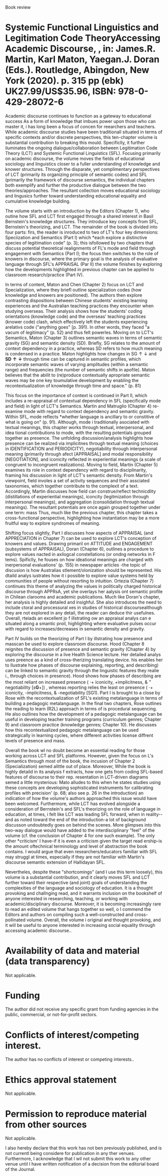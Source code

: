 Book review

# Systemic Functional Linguistics and Legitimation Code TheoryAccessing Academic Discourse, , in: James.R. Martin, Karl Maton, Yaegan.J. Doran (Eds.). Routledge, Abingdon, New York (2020). p. 315 pp (ebk) UK27.99/US\$35.96, ISBN: 978-0-429-28072-6

Academic discourse continues to function as a gateway to educational success As a form of knowledge that imbues power upon those who can master it, i has long been a focus of concen for reearchers and teachers. While academic discourse studies have been traditionall situated in terms of specific contexts and/or discrete perspectives, this ten-chapter volume is substantial contribution to breaking this mould. Specificlly, it further iluminates the ongoing dialogue/collaboration between Legitimation Code Theory (LCT) and Systemic Functional Linguistics (SFL). Focusing primarily on academic discourse, the volume moves the fields of educational sociology and linguistics closer to a fuller understanding of knowledge and knower structures. Through the disparate, yet complimentary perspectives of LCT (primarily its organizing principle of semantic codes) and SFL (primarily the framework of discourse semantics, the individual chapters both exemplify and further the productive dialogue between the two theories/approaches. The resultant collection moves educational sociology and lingusics further toward understanding educational equality and cumulative knowledge building.

The volume starts with an introduction by the Editors (Chapter 1), who outine how SFL and LCT first engaged through a shared interest in Basil Bernstein's knowledge structures. They introduce key concepts from SFL, Bernstein's theorizing, and LCT. The remainder of the book is divided into four parts: firs, the reader is inroduced to two of LT's four key dimensions: Speciization and Semantics (Part I) which \*each explore a distinctive species of legitimation code" (p. 3); this isfollowed by two chapters that discuss potential theoretical realignments of FL's mode and field through engagement with Semantics (Part I); the focus then switches to the role of knowers in discourse, where the primary goal is the analysis of evaluative language through SFL's APPRAISAL (Par II) the volume finishes by exploring how the developments highlighted in previous chapter can be applied to classroom research/practice (Part IV).

In terms of content, Maton and Chen (Chapter 2) focus on LCT and Specialization, where they briefl outline specialization codes (how knowledge and knowers are positioned). The authors then explore contrasting dispositions between Chinese students' existing learning experiences and the Australian teaching practices they encounter when studying overseas. Their analysis shows how the students' coding orientations (knowledge code) and the overseas' teaching practices (knower code) clash, which effectively left the students experiencing arelativs code ("anything goes" [p. 391). In other words, they faced "a vacum of legitimacy" (p. 52) and thus felt powerles. Moving on to LCT's Semantics, Maton (Chapter 3) outlines semantic waves in terms of semantic gravity (SG) and semantic density (SD). Briefly, SG relates to the amount of context dependency in a practice, whereas SD refers to how much meaning is condensed in a practice. Maton highlights how changes in $\mathsf { S G } \uparrow \downarrow$ and $\mathbf { S D \uparrow \downarrow }$ through time can be captured in semantic profiles, which incorporate semantic waves of varying amplitudes (within a semantic range) and frequencies (the number of semantic shifts in apofile). Maton believes that the abilit to (re)produce contextually apropriate semantic waves may be one key toumulative development by enabling the recontextualization of knowledge through time and space." (p. 81)

This focus on the importance of context is continued in Part II, which includes a re-appraisal of contextual dependency in SFL (specifically mode and field) in light of LCT's Semantics. Martin and Matruglio (Chapter 4) re-examine mode with regard to context dependency and semantic gravity. Within SFL, mode reflects \*whether language is ancillary to or constitive of what is going on" (p. 91). Although, mode i traditionally asociated with textual meanings, this chapter works through textual, interpersonal, and idea tional contributions to mode, with the resulting potentials grouped together as presence. The unfolding discussion/analysis highlights how presence can be realized via implicitnes through textual meaning (choices in IDENTIFICATION and PERIODICITY), negotiability through interpersonal meaning (primarily through afect [APPRAISAL] and modal responsibility [NEGOTIATION], and iconicity reflected in experiential meanings (a scale of congruent to incongruent realizations). Moving to field, Martin (Chapter 5) examines its role in context dependency with regard to disciplinarity, framing his discussion in light of LCT's semantic density. From Martin's viewpoint, field involes a set of activity sequences and their assciated taxonomies, which together contribute to the complexit of a text. Accordingly, Martin discusses how field can construe/reflect technicdlity (distillations of experiential meanings), iconcity (legitmization through interpersonal meanings), and aggregation (consolidation through textual meanings). The resultant potentials are once again grouped together under one term: mass Thus, much like the previous chapter, this chapter takes a cross-functional perspective, highlighting how instantiation may be a more fruitful way to explore syndromes of meaning.

Shifting focus slightly, Part I discusses how aspects of APPRAISAL (and APPRECIATION in Chapter 7) can be used to explore LCT's conception of knowers and values. Drawing primaril on ATTITUDE and ENGAGEMENT (subsystems of APPRAISAL), Doran (Chapter 6), outlines a procedure to explore values nacted in axilogcal constellations (or ondng networks in F tems). Spificlly, he fouses on how ideational meanings are charged with inerpersonal evaluations' (p. 155) in newspaper articles -the topic of discusion is how Australias stlement/olonization should be represented. His dtaild analys iustrates how it i possible to explore value systems held by communities of people without resorting to intuition. Ortezia (Chapter 7) continues this theme of analyzing the values in politically charged historical discourse through APPRsA, yet she overlays her aalysis ont semantic profile in Chilean clarooms and academic publications. Much like Doran's chapter, her analysis is highly detailed and insighful. She also introduces the need to include ctoral and processural xes in studies of historical discoursealthough they are not explored in any detail, the reader can deduce thir usefulnes. Overall, rteiads an excellent jo f illstrating ow an appraisal analys can e situated along a smantic proil, highlighting where evaluative pulses occur with regard to increases/decreases in semantic density and gravity.

Part IV builds on the theorizing of Part I by illstrating how presence and masscan be used to explore classroom discourse. Hood (Chapter 8 reignites the discussion of presence and semantic gravity (Chapter 4) by exploring the discourse in a live Health Science lecture. Her detailed analys uses preence as a kind of cross-therizing translating device. his enables her to llustrate how phases of discourse explaining, reporting, and describing) can be linked to semantic gravity through the linguistic features they realie i., through choices in presence). Hood shows how phases of describing are the most reliant on increased presence ( $\cdot +$ iconicity, +implicitness, & $^ +$ negotiability $[ s \mathbf { G } + ] )$ , whereas reporting relies the least on presence ( $\cdot +$ iconicity, -implicitness, & -negotiability [SG1). Part I is brought to a close by Rose with the recontextualization of SFL's existing metalanguage in terms of building a pedagogic metalanguage. In the final two chapters, Rose outlines the reading to learn (R2L) approach in terms of is procedural sequencing. He also outlines how the development of a pedagogic metalanguage can be useful in developing teacher training programs (curriculum genres; Chapter 9) and classroom practice (knowledge genres; Chapter 10). He discusses how this recontextualized pedagogic metalanguage can be used strategically in learning cycles, where different activities license diffrent levels of presence and mass.

Overall the book wl no doubt become an essential reading for those working across LCT and SFL platforms. However, given the focus on L's Semantics through most of the book, the incusion of Chapter 2 (Specialization) semed alittle out of place. Moreover, While the book is highly detaild in its analysis f extracts, how one gets from coding SFL-based features of discourse to their rep. resentation in LCT-driven diagrams semed a little mysterious: Mato alludes to this when he states studies using these concepts are developing sophisticated instruments for calibrating profiles with precision' (p. 68; also see p. 26 in the introduction) an indication of how the volume's authors approached this issue would have been welcomed. Furthermore, while LCT has evolved alongside a consideration of Bernstein's and SFL's theorizing on the role of language in education, at times, i felt like LCT was leading SFL forward, when in reality--and as noted toward the end of the introduction-a lot of background discusson undoubtedly goes on behind the scenes. More glimpses into this two-way dialogue would have added to the interdisciplinary "feel" of the volume (cf. the conclusion of Chapter 4 for one such example). The only other \*criticism' I have-if it is even a criticism given the target read ership-is the amount oftechnical terminology and level of abstraction the book contains. I would argue that even researchers/educators familiar with SFL may struggl at times, especially if they are not familiar with Martin's discourse semantic extension of Hallidayan SFL.

Nevertheles, despite these "shortcomings" (and I use this term loosely), this volume is a substantial contribution, and it clearly moves SFL and LCT further toward their respective (and joint) goals of understanding the complexities of the language and sociology of education. It is a thought provoking and challnging read, and it warrants inclusion on the bookshelf of anyone interested in researching, teaching, or working with academic/disciplinary discourse. Moreover, it is becoming increasingly rare to read an edited volume that hangs together so well, o I commend the Editors and authors on compiling such a well-constructed and cross-pollinated volume. Overall, the volume i original and thought provoking, and it will be useful to anyone interested in increasing social equality through accessing academic discourse..

# Availability of data and material (data transparency)

Not applicable.

# Funding

The author did not receive any specific grant from funding agencies in the public, commercial, or not-for-profit sectors.

# Conflicts of interest/competing interest.

The author has no conflicts of interest or competing interests..

# Ethics approval statement

Not applicable.

# Permission to reproduce material from other sources

Not applicable.

I also hereby declare that this work has not ben previously published, and is not currentl being considere for publication in any ther venues. Furthermore, I acknowledge that I wil not submit this work to any other venue until I have written notification of a decision from the editorial board of the Journal.